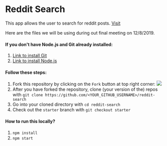 # Reddit Search

This app allows the user to search for reddit posts. [Visit](https://reddit-search-123.netlify.com/)

Here are the files we will be using during out final meeting on 12/8/2019.
#### If you don't have Node.js and Git already installed:
1. [Link to install Git](https://git-scm.com/downloads)
2. [Link to install Node.js](https://nodejs.org/en/)

#### Follow these steps:
1. Fork this repository by clicking on the `Fork` button at top right corner:
![](img/screenshot.jpg)
2. After you have forked the repository, clone (your version of the) repos with
`git clone https://github.com/<YOUR_GITHUB_USERNAME>/reddit-search`
3. Go into your cloned directory with
`cd reddit-search`
4. Check out the `starter` branch with
`git checkout starter`
#### How to run this locally?

1. ```npm install```
2. ```npm start```